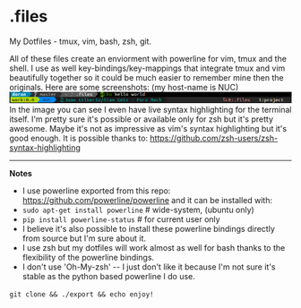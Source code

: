 # .files
My Dotfiles - tmux, vim, bash, zsh, git.

All of these files create an enviorment with powerline for vim, tmux and the shell.
I use as well key-bindings/key-mappings that integrate tmux and vim beautifully together so it could be much easier to remember mine then the originals.
Here are some screenshots: (my host-name is NUC)
![powerline](https://raw.githubusercontent.com/Doron-Behar/dotfiles/master/screenshots/1.png)
In the image you can see I even have live syntax highlighting for the terminal itself. I'm pretty sure it's possible or available only for zsh but it's pretty awesome. Maybe it's not as impressive as vim's syntax highlighting but it's good enough.
It is possible thanks to: https://github.com/zsh-users/zsh-syntax-highlighting

----------
**Notes**

* I use powerline exported from this repo: https://github.com/powerline/powerline and it can be installed with:
 * `sudo apt-get install powerline` # wide-system, (ubuntu only)
 * `pip install powerline-status` # for current user only
 * I believe it's also possible to install these powerline bindings directly from source but I'm sure about it.
* I use zsh but my dotfiles will work almost as well for bash thanks to the flexibility of the powerline bindings.
* I don't use 'Oh-My-zsh' -- I just don't like it because I'm not sure it's stable as the python based powerline I do use.

`git clone && ./export && echo enjoy!`